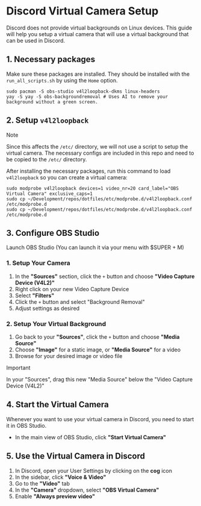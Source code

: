 # Discord Virtual Camera Setup

Discord does not provide virtual backgrounds on Linux devices. This guide will help you setup a virtual camera that will use a virtual background that can be used in Discord.

## 1. Necessary packages

Make sure these packages are installed. They should be installed with the `run_all_scripts.sh` by using the `Home` option.

```
sudo pacman -S obs-studio v4l2loopback-dkms linux-headers
yay -S yay -S obs-backgroundremoval # Uses AI to remove your background without a green screen.
```

## 2. Setup `v4l2loopback`

> [!NOTE]
> Since this affects the `/etc/` directory, we will not use a script to setup the virtual camera. The necessary configs are included in this repo and need to be copied to the `/etc/` directory.

After installing the necessary packages, run this command to load `v4l2loopback` so you can create a virtual camera:

```
sudo modprobe v4l2loopback devices=1 video_nr=20 card_label="OBS Virtual Camera" exclusive_caps=1
sudo cp ~/Development/repos/dotfiles/etc/modprobe.d/v4l2loopback.conf /etc/modprobe.d
sudo cp ~/Development/repos/dotfiles/etc/modprobe.d/v4l2loopback.conf /etc/modprobe.d
```

## 3. Configure OBS Studio

Launch OBS Studio (You can launch it via your menu with $SUPER + M)

### 1. Setup Your Camera

1. In the **"Sources"** section, click the `+` button and choose **"Video Capture Device (V4L2)"**
1. Right click on your new Video Capture Device
1. Select **"Filters"**
1. Click the `+` button and select "Background Removal"
1. Adjust settings as desired

### 2. Setup Your Virtual Background

1. Go back to your **"Sources"**, click the `+` button and choose **"Media Source"**
1. Choose **"Image"** for a static image, or **"Media Source"** for a video
1. Browse for your desired image or video file

> [!IMPORTANT]
> In your "Sources", drag this new "Media Source" below the "Video Capture Device (V4L2)"

## 4. Start the Virtual Camera

Whenever you want to use your virtual camera in Discord, you need to start it in OBS Studio.

- In the main view of OBS Studio, click **"Start Virtual Camera"**

## 5. Use the Virtual Camera in Discord

1. In Discord, open your User Settings by clicking on the **cog** icon
1. In the sidebar, click **"Voice & Video"**
1. Go to the **"Video"** tab
1. In the **"Camera"** dropdown, select **"OBS Virtual Camera"**
1. Enable **"Always preview video"**
